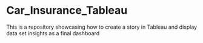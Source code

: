 # Car_Insurance_Tableau
This is a repository showcasing how to create a story in Tableau and display data set insights as a final dashboard
